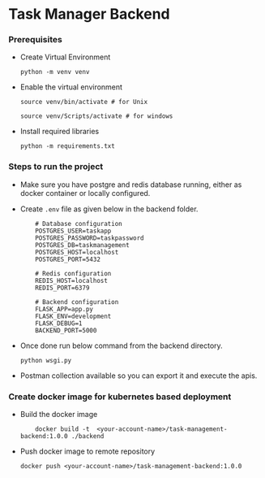 # Task Manager Backend

### Prerequisites

-   Create Virtual Environment
    ```
    python -m venv venv
    ```
-   Enable the virtual environment
    ```
    source venv/bin/activate # for Unix
    ```
    ```
    source venv/Scripts/activate # for windows
    ```
-   Install required libraries
    ```
    python -m requirements.txt
    ```

### Steps to run the project

-   Make sure you have postgre and redis database running, either as docker container or locally configured.
-   Create `.env` file as given below in the backend folder.

    ```
        # Database configuration
        POSTGRES_USER=taskapp
        POSTGRES_PASSWORD=taskpassword
        POSTGRES_DB=taskmanagement
        POSTGRES_HOST=localhost
        POSTGRES_PORT=5432

        # Redis configuration
        REDIS_HOST=localhost
        REDIS_PORT=6379

        # Backend configuration
        FLASK_APP=app.py
        FLASK_ENV=development
        FLASK_DEBUG=1
        BACKEND_PORT=5000
    ```

-   Once done run below command from the backend directory.

    ```
    python wsgi.py
    ```

-   Postman collection available so you can export it and execute the apis.

### Create docker image for kubernetes based deployment

-   Build the docker image
    ```
        docker build -t  <your-account-name>/task-management-backend:1.0.0 ./backend
    ```
-   Push docker image to remote repository
    ```
    docker push <your-account-name>/task-management-backend:1.0.0
    ```
